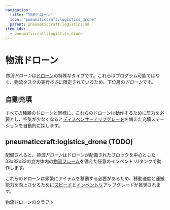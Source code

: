```yaml
---
navigation:
  title: "物流ドローン"
  icon: "pneumaticcraft:logistics_drone"
  parent: pneumaticcraft:logistics.md
item_ids:
  - pneumaticcraft:logistics_drone
---
```


# 物流ドローン

*物流ドローン*は[ドローン](../tools/drone.md)の特殊なタイプです。これらはプログラム可能ではなく、物流タスクの実行*のみ*に限定されているため、下位層の*ドローン*です。

## 自動充填

<ItemImage id="pneumaticcraft:charging_station" />

すべての種類のドローンと同様に、これらのドローンは動作するために[圧力](../base_concepts/pressure.md)を必要とし、空気が少なくなると[ディスペンサーアップグレード](../tools/drone.md#charging)を備えた充填ステーションを自動的に探します。

## pneumaticcraft:logistics_drone (TODO)

<GameScene zoom={4}>
  <Entity id="pneumaticcraft:logistics_drone" y={-0.3} />
</GameScene>

配備されると、*物流ドローン*はドローンが配備されたブロックを中心とした33x33x33の立方体内の[物流フレーム](./frames.md)を備えた任意のインベントリ/タンクで動作します。

これらのドローンは頻繁にアイテムを移動する必要があるため、移動速度と運搬能力を向上させるために[スピード](../base_concepts/upgrades.md#speed)と[インベントリ](../base_concepts/upgrades.md#inventory)アップグレードが推奨されます。

物流ドローンのクラフト

<Recipe id="pneumaticcraft:logistics_drone" />

